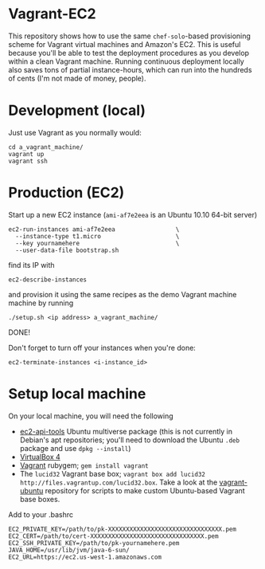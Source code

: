 Vagrant-EC2
=============
This repository shows how to use the same `chef-solo`-based provisioning scheme for Vagrant virtual machines and Amazon's EC2. This is useful because you'll be able to test the deployment procedures as you develop within a clean Vagrant machine. Running continuous deployment locally also saves tons of partial instance-hours, which can run into the hundreds of cents (I'm not made of money, people).


Development (local)
===================
Just use Vagrant as you normally would:

    cd a_vagrant_machine/
    vagrant up
    vagrant ssh


Production (EC2)
================
Start up a new EC2 instance (`ami-af7e2eea` is an Ubuntu 10.10 64-bit server)

    ec2-run-instances ami-af7e2eea                 \
      --instance-type t1.micro                     \
      --key yournamehere                           \
      --user-data-file bootstrap.sh

find its IP with

    ec2-describe-instances

and provision it using the same recipes as the demo Vagrant machine machine by running

    ./setup.sh <ip address> a_vagrant_machine/

DONE!

Don't forget to turn off your instances when you're done:

    ec2-terminate-instances <i-instance_id>


Setup local machine
===================
On your local machine, you will need the following

+ [ec2-api-tools](http://packages.ubuntu.com/maverick/ec2-api-tools) Ubuntu multiverse package (this is not currently in Debian's apt repositories; you'll need to download the Ubuntu `.deb` package  and use `dpkg --install`)
+ [VirtualBox 4](http://www.virtualbox.org/wiki/Downloads)
+ [Vagrant](http://vagrantup.com) rubygem; `gem install vagrant`
+ The `lucid32` Vagrant base box; `vagrant box add lucid32 http://files.vagrantup.com/lucid32.box`.
  Take a look at the [vagrant-ubuntu](https://github.com/lynaghk/vagrant-ubuntu) repository for scripts to make custom Ubuntu-based Vagrant base boxes.

Add to your .bashrc

    EC2_PRIVATE_KEY=/path/to/pk-XXXXXXXXXXXXXXXXXXXXXXXXXXXXXXXX.pem
    EC2_CERT=/path/to/cert-XXXXXXXXXXXXXXXXXXXXXXXXXXXXXXXX.pem
    EC2_SSH_PRIVATE_KEY=/path/to/pk-yournamehere.pem
    JAVA_HOME=/usr/lib/jvm/java-6-sun/
    EC2_URL=https://ec2.us-west-1.amazonaws.com
